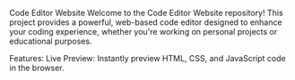 Code Editor Website
Welcome to the Code Editor Website repository! This project provides a powerful, web-based code editor designed to enhance your coding experience,
whether you're working on personal projects or educational purposes.

Features:
Live Preview: Instantly preview HTML, CSS, and JavaScript code in the browser.

